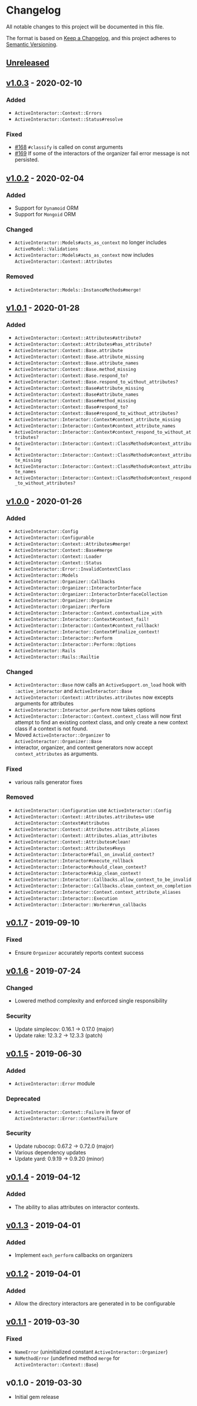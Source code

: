 # Changelog

All notable changes to this project will be documented in this file.

The format is based on [Keep a Changelog],
and this project adheres to [Semantic Versioning].

## [Unreleased]

## [v1.0.3] - 2020-02-10

### Added

- `ActiveInteractor::Context::Errors`
- `ActiveInteractor::Context::Status#resolve`

### Fixed

- [\#168](https://github.com/aaronmallen/activeinteractor/issues/168) `#classify` is called on const arguments
- [\#169](https://github.com/aaronmallen/activeinteractor/issues/169) If some of the interactors of the organizer fail
  error message is not persisted.

## [v1.0.2] - 2020-02-04

### Added

- Support for `Dynamoid` ORM
- Support for `Mongoid` ORM

### Changed

- `ActiveInteractor::Models#acts_as_context` no longer includes `ActiveModel::Validations`
- `ActiveInteractor::Models#acts_as_context` now includes `ActiveInteractor::Context::Attributes`

### Removed

- `ActiveInteractor::Models::InstanceMethods#merge!`

## [v1.0.1] - 2020-01-28

### Added

- `ActiveInteractor::Context::Attributes#attribute?`
- `ActiveInteractor::Context::Attributes#has_attribute?`
- `ActiveInteractor::Context::Base.attribute`
- `ActiveInteractor::Context::Base.attribute_missing`
- `ActiveInteractor::Context::Base.attribute_names`
- `ActiveInteractor::Context::Base.method_missing`
- `ActiveInteractor::Context::Base.respond_to?`
- `ActiveInteractor::Context::Base.respond_to_without_attributes?`
- `ActiveInteractor::Context::Base#attribute_missing`
- `ActiveInteractor::Context::Base#attribute_names`
- `ActiveInteractor::Context::Base#method_missing`
- `ActiveInteractor::Context::Base#respond_to?`
- `ActiveInteractor::Context::Base#respond_to_without_attributes?`
- `ActiveInteractor::Interactor::Context#context_attribute_missing`
- `ActiveInteractor::Interactor::Context#context_attribute_names`
- `ActiveInteractor::Interactor::Context#context_respond_to_without_attributes?`
- `ActiveInteractor::Interactor::Context::ClassMethods#context_attribute`
- `ActiveInteractor::Interactor::Context::ClassMethods#context_attribute_missing`
- `ActiveInteractor::Interactor::Context::ClassMethods#context_attribute_names`
- `ActiveInteractor::Interactor::Context::ClassMethods#context_respond_to_without_attributes?`

## [v1.0.0] - 2020-01-26

### Added

- `ActiveInteractor::Config`
- `ActiveInteractor::Configurable`
- `ActiveInteractor::Context::Attributes#merge!`
- `ActiveInteractor::Context::Base#merge`
- `ActiveInteractor::Context::Loader`
- `ActiveInteractor::Context::Status`
- `ActiveInteractor::Error::InvalidContextClass`
- `ActiveInteractor::Models`
- `ActiveInteractor::Organizer::Callbacks`
- `ActiveInteractor::Organizer::InteractorInterface`
- `ActiveInteractor::Organizer::InteractorInterfaceCollection`
- `ActiveInteractor::Organizer::Organize`
- `ActiveInteractor::Organizer::Perform`
- `ActiveInteractor::Interactor::Context.contextualize_with`
- `ActiveInteractor::Interactor::Context#context_fail!`
- `ActiveInteractor::Interactor::Context#context_rollback!`
- `ActiveInteractor::Interactor::Context#finalize_context!`
- `ActiveInteractor::Interactor::Perform`
- `ActiveInteractor::Interactor::Perform::Options`
- `ActiveInteractor::Rails`
- `ActiveInteractor::Rails::Railtie`

### Changed

- `ActiveInteractor::Base` now calls an `ActiveSupport.on_load` hook with `:active_interactor` and
  `ActiveInteractor::Base`
- `ActiveInteractor::Context::Attributes.attributes` now excepts arguments for attributes
- `ActiveInteractor::Interactor.perform` now takes options
- `ActiveInteractor::Interactor::Context.context_class` will now first attempt to find an
  existing context class, and only create a new context class if a context is not found.
- Moved `ActiveInteractor::Organizer` to `ActiveInteractor::Organizer::Base`
- interactor, organizer, and context generators now accept `context_attributes`
  as arguments.

### Fixed

- various rails generator fixes

### Removed

- `ActiveInteractor::Configuration` use `ActiveInteractor::Config`
- `ActiveInteractor::Context::Attributes.attributes=` use `ActiveInteractor::Context#attributes`
- `ActiveInteractor::Context::Attributes.attribute_aliases`
- `ActiveInteractor::Context::Attributes.alias_attributes`
- `ActiveInteractor::Context::Attributes#clean!`
- `ActiveInteractor::Context::Attributes#keys`
- `ActiveInteractor::Interactor#fail_on_invalid_context?`
- `ActiveInteractor::Interactor#execute_rollback`
- `ActiveInteractor::Interactor#should_clean_context?`
- `ActiveInteractor::Interactor#skip_clean_context!`
- `ActiveInteractor::Interactor::Callbacks.allow_context_to_be_invalid`
- `ActiveInteractor::Interactor::Callbacks.clean_context_on_completion`
- `ActiveInteractor::Interactor::Context.context_attribute_aliases`
- `ActiveInteractor::Interactor::Execution`
- `ActiveInteractor::Interactor::Worker#run_callbacks`

## [v0.1.7] - 2019-09-10

### Fixed

- Ensure `Organizer` accurately reports context success

## [v0.1.6] - 2019-07-24

### Changed

- Lowered method complexity and enforced single responsibility

### Security

- Update simplecov: 0.16.1 → 0.17.0 (major)
- Update rake: 12.3.2 → 12.3.3 (patch)

## [v0.1.5] - 2019-06-30

### Added

- `ActiveInteractor::Error` module

### Deprecated

- `ActiveInteractor::Context::Failure` in favor of `ActiveInteractor::Error::ContextFailure`

### Security

- Update rubocop: 0.67.2 → 0.72.0 (major)
- Various dependency updates
- Update yard: 0.9.19 → 0.9.20 (minor)

## [v0.1.4] - 2019-04-12

### Added

- The ability to alias attributes on interactor contexts.

## [v0.1.3] - 2019-04-01

### Added

- Implement `each_perform` callbacks on organizers

## [v0.1.2] - 2019-04-01

### Added

- Allow the directory interactors are generated in to be configurable

## [v0.1.1] - 2019-03-30

### Fixed

- `NameError` (uninitialized constant `ActiveInteractor::Organizer`)
- `NoMethodError` (undefined method `merge` for `ActiveInteractor::Context::Base`)

## v0.1.0 - 2019-03-30

- Initial gem release

[Keep a Changelog]: https://keepachangelog.com/en/1.0.0/
[Semantic Versioning]: https://semver.org/spec/v2.0.0.html

<!-- versions -->

[Unreleased]: https://github.com/aaronmallen/activeinteractor/compare/v1.0.3...HEAD
[v1.0.3]: https://github.com/aaronmallen/activeinteractor/compare/v1.0.2...v1.0.3
[v1.0.2]: https://github.com/aaronmallen/activeinteractor/compare/v1.0.1...v1.0.2
[v1.0.1]: https://github.com/aaronmallen/activeinteractor/compare/v1.0.0...v1.0.1
[v1.0.0]: https://github.com/aaronmallen/activeinteractor/compare/v0.1.7...v1.0.0
[v0.1.7]: https://github.com/aaronmallen/activeinteractor/compare/v0.1.6...v0.1.7
[v0.1.6]: https://github.com/aaronmallen/activeinteractor/compare/v0.1.5...v0.1.6
[v0.1.5]: https://github.com/aaronmallen/activeinteractor/compare/v0.1.4...v0.1.5
[v0.1.4]: https://github.com/aaronmallen/activeinteractor/compare/v0.1.3...v0.1.4
[v0.1.3]: https://github.com/aaronmallen/activeinteractor/compare/v0.1.2...v0.1.3
[v0.1.2]: https://github.com/aaronmallen/activeinteractor/compare/v0.1.1...v0.1.2
[v0.1.1]: https://github.com/aaronmallen/activeinteractor/compare/v0.1.0...v0.1.1
